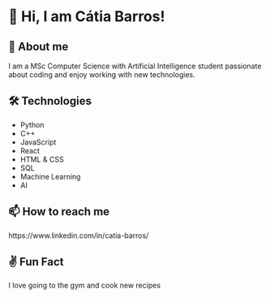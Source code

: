<h1>👋 Hi, I am Cátia Barros!</h1>

<h2>👀 About me</h2>
<p> I am a MSc Computer Science with Artificial Intelligence student passionate about coding and enjoy working with new technologies.</p>

<h2>🛠️ Technologies</h2>
<ul>
  <li>Python</li>
  <li>C++</li>
  <li>JavaScript</li>
  <li>React</li>
  <li>HTML & CSS</li>
  <li>SQL</li>
  <li>Machine Learning</li>
  <li>AI</li>
</ul>

<h2>📫 How to reach me</h2>
https://www.linkedin.com/in/catia-barros/

<h2>✌️ Fun Fact</h2>
<p></p>I love going to the gym and cook new recipes</p>
